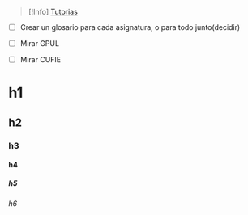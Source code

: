 

> [!Info] [Tutorias](https://www.udc.es/es/centros_departamentos_servizos/centros/titorias/?codigo=614)


- [ ] Crear un glosario para cada asignatura, o para todo junto(decidir)



- [ ] Mirar GPUL
- [ ] Mirar CUFIE

# h1
## h2
### h3
#### h4
##### h5
###### h6
